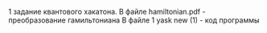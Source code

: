 1 задание квантового хакатона. В файле hamiltonian.pdf - преобразование гамильтониана
В файле 1 yask new (1) - код программы

